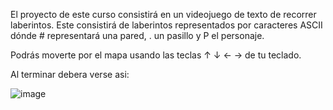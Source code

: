 El proyecto de este curso consistirá en un videojuego de texto de recorrer laberintos. Este consistirá de laberintos representados por caracteres ASCII dónde # representará una pared, . un pasillo y P el personaje.

Podrás moverte por el mapa usando las teclas ↑ ↓ ← → de tu teclado.

Al terminar debera verse asi:

![image](https://github.com/CarolayB/Proyecto-Integrador-Ada-School/assets/148407735/ffc24e4a-3d38-4564-8d82-14f9f37293fd)

